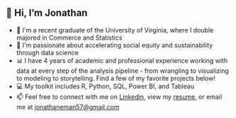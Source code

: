 👋 Hi, I’m Jonathan
-  
- 🏫 I'm a recent graduate of the University of Virginia, where I double majored in Commerce and Statistics
- 👀 I'm passionate about accelerating social equity and sustainability through data science
- 📊 I have 4 years of academic and professional experience working with data at every step of the analysis pipeline - from wrangling to visualizing to modeling to storytelling. Find a few of my favorite projects below!
- 💻 My toolkit includes R, Python, SQL, Power BI, and Tableau
- 📫 Feel free to connect with me on [Linkedin](https://www.linkedin.com/in/jonathan-eman-697269169/), view my [resume](https://github.com/jonathan-eman/jonathan-eman/blob/main/Jonathan%20Eman%20Resume.pdf), or email me at jonathaneman57@gmail.com

<!---
jonathan-eman/jonathan-eman is a ✨ special ✨ repository because its `README.md` (this file) appears on your GitHub profile.
You can click the Preview link to take a look at your changes.
--->
